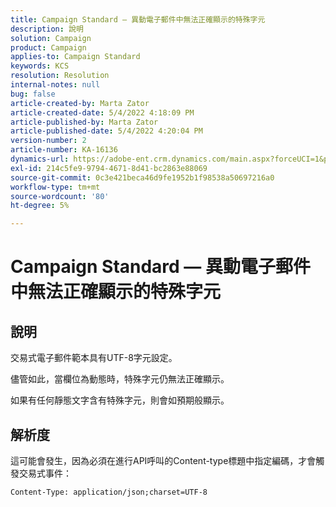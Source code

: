 ```yaml
---
title: Campaign Standard — 異動電子郵件中無法正確顯示的特殊字元
description: 說明
solution: Campaign
product: Campaign
applies-to: Campaign Standard
keywords: KCS
resolution: Resolution
internal-notes: null
bug: false
article-created-by: Marta Zator
article-created-date: 5/4/2022 4:18:09 PM
article-published-by: Marta Zator
article-published-date: 5/4/2022 4:20:04 PM
version-number: 2
article-number: KA-16136
dynamics-url: https://adobe-ent.crm.dynamics.com/main.aspx?forceUCI=1&pagetype=entityrecord&etn=knowledgearticle&id=5e5514c7-c5cb-ec11-a7b5-6045bd00d4f5
exl-id: 214c5fe9-9794-4671-8d41-bc2863e88069
source-git-commit: 0c3e421beca46d9fe1952b1f98538a50697216a0
workflow-type: tm+mt
source-wordcount: '80'
ht-degree: 5%

---
```


# Campaign Standard — 異動電子郵件中無法正確顯示的特殊字元

## 說明


交易式電子郵件範本具有UTF-8字元設定。

儘管如此，當欄位為動態時，特殊字元仍無法正確顯示。

如果有任何靜態文字含有特殊字元，則會如預期般顯示。


## 解析度


這可能會發生，因為必須在進行API呼叫的Content-type標題中指定編碼，才會觸發交易式事件：

`Content-Type: application/json;charset=UTF-8`
